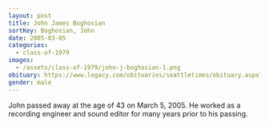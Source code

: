 ```yaml
---
layout: post
title: John James Boghosian
sortKey: Boghosian, John
date: 2005-03-05
categories:
  - class-of-1979
images:
  - /assets/class-of-1979/john-j-boghosian-1.png
obituary: https://www.legacy.com/obituaries/seattletimes/obituary.aspx?n=John-Boghosian&pid=3312317
gender: male
---
```


John passed away at the age of 43 on March 5, 2005. He worked as a recording engineer and sound editor for many years prior to his passing.
